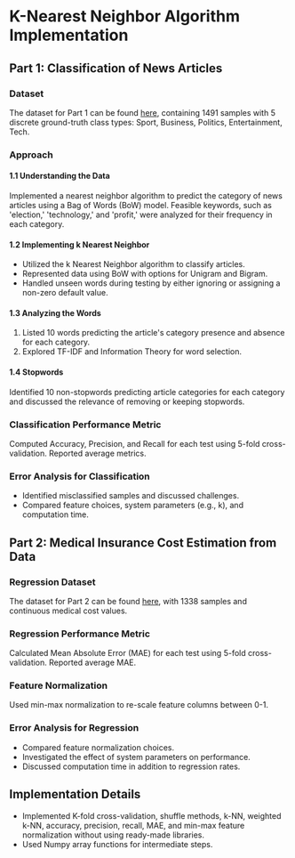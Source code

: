 # K-Nearest Neighbor Algorithm Implementation

## Part 1: Classification of News Articles

### Dataset
The dataset for Part 1 can be found [here](https://www.kaggle.com/datasets/qusaybtoush1990/english-news), containing 1491 samples with 5 discrete ground-truth class types: Sport, Business, Politics, Entertainment, Tech.

### Approach

#### 1.1 Understanding the Data
Implemented a nearest neighbor algorithm to predict the category of news articles using a Bag of Words (BoW) model. Feasible keywords, such as 'election,' 'technology,' and 'profit,' were analyzed for their frequency in each category.

#### 1.2 Implementing k Nearest Neighbor
- Utilized the k Nearest Neighbor algorithm to classify articles.
- Represented data using BoW with options for Unigram and Bigram.
- Handled unseen words during testing by either ignoring or assigning a non-zero default value.

#### 1.3 Analyzing the Words
1. Listed 10 words predicting the article's category presence and absence for each category.
2. Explored TF-IDF and Information Theory for word selection.

#### 1.4 Stopwords
Identified 10 non-stopwords predicting article categories for each category and discussed the relevance of removing or keeping stopwords.

### Classification Performance Metric
Computed Accuracy, Precision, and Recall for each test using 5-fold cross-validation. Reported average metrics.

### Error Analysis for Classification
- Identified misclassified samples and discussed challenges.
- Compared feature choices, system parameters (e.g., k), and computation time.

## Part 2: Medical Insurance Cost Estimation from Data

### Regression Dataset
The dataset for Part 2 can be found [here](https://www.kaggle.com/datasets/mirichoi0218/insurance), with 1338 samples and continuous medical cost values.

### Regression Performance Metric
Calculated Mean Absolute Error (MAE) for each test using 5-fold cross-validation. Reported average MAE.

### Feature Normalization
Used min-max normalization to re-scale feature columns between 0-1.

### Error Analysis for Regression
- Compared feature normalization choices.
- Investigated the effect of system parameters on performance.
- Discussed computation time in addition to regression rates.

## Implementation Details
- Implemented K-fold cross-validation, shuffle methods, k-NN, weighted k-NN, accuracy, precision, recall, MAE, and min-max feature normalization without using ready-made libraries.
- Used Numpy array functions for intermediate steps.
